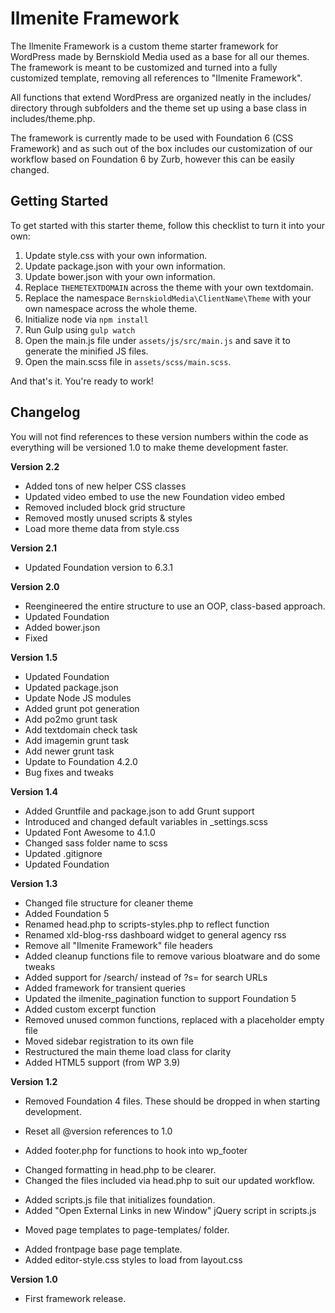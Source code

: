 # Ilmenite Framework

The Ilmenite Framework is a custom theme starter framework for WordPress made by Bernskiold Media used as a base for all our themes. The framework is meant to be customized and turned into a fully customized template, removing all references to "Ilmenite Framework".

All functions that extend WordPress are organized neatly in the includes/ directory through subfolders and the theme set up using a base class in includes/theme.php.

The framework is currently made to be used with Foundation 6 (CSS Framework) and as such out of the box includes our customization of our workflow based on Foundation 6 by Zurb, however this can be easily changed.

## Getting Started
To get started with this starter theme, follow this checklist to turn it into your own:

1. Update style.css with your own information.
2. Update package.json with your own information.
3. Update bower.json with your own information.
4. Replace `THEMETEXTDOMAIN` across the theme with your own textdomain.
5. Replace the namespace `BernskioldMedia\ClientName\Theme` with your own namespace across the whole theme.
6. Initialize node via `npm install`
7. Run Gulp using `gulp watch`
8. Open the main.js file under `assets/js/src/main.js` and save it to generate the minified JS files.
9. Open the main.scss file in `assets/scss/main.scss`.

And that's it. You're ready to work!

## Changelog
You will not find references to these version numbers within the code as everything will be versioned 1.0 to make theme development faster.

**Version 2.2**
* Added tons of new helper CSS classes
* Updated video embed to use the new Foundation video embed
* Removed included block grid structure
* Removed mostly unused scripts & styles
* Load more theme data from style.css

**Version 2.1**
* Updated Foundation version to 6.3.1

**Version 2.0**
* Reengineered the entire structure to use an OOP, class-based approach.
* Updated Foundation
* Added bower.json
* Fixed

**Version 1.5**
* Updated Foundation
* Updated package.json
* Update Node JS modules
* Added grunt pot generation
* Add po2mo grunt task
* Add textdomain check task
* Add imagemin grunt task
* Add newer grunt task
* Update to Foundation 4.2.0
* Bug fixes and tweaks

**Version 1.4**
* Added Gruntfile and package.json to add Grunt support
* Introduced and changed default variables in _settings.scss
* Updated Font Awesome to 4.1.0
* Changed sass folder name to scss
* Updated .gitignore
* Updated Foundation

**Version 1.3**
* Changed file structure for cleaner theme
* Added Foundation 5
* Renamed head.php to scripts-styles.php to reflect function
* Renamed xld-blog-rss dashboard widget to general agency rss
* Remove all "Ilmenite Framework" file headers
* Added cleanup functions file to remove various bloatware and do some tweaks
* Added support for /search/ instead of ?s= for search URLs
* Added framework for transient queries
* Updated the ilmenite_pagination function to support Foundation 5
* Added custom excerpt function
* Removed unused common functions, replaced with a placeholder empty file
* Moved sidebar registration to its own file
* Restructured the main theme load class for clarity
* Added HTML5 support (from WP 3.9)

**Version 1.2**
- Removed Foundation 4 files. These should be dropped in when starting development.
* Reset all @version references to 1.0
+ Added footer.php for functions to hook into wp_footer
* Changed formatting in head.php to be clearer.
* Changed the files included via head.php to suit our updated workflow.
+ Added scripts.js file that initializes foundation.
+ Added "Open External Links in new Window" jQuery script in scripts.js
* Moved page templates to page-templates/ folder.
+ Added frontpage base page template.
+ Added editor-style.css styles to load from layout.css

**Version 1.0**
* First framework release.